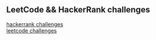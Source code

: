 ## LeetCode && HackerRank challenges
[hackerrank challenges](hackerRank/)  
[leetcode challenges](leetcode/)


